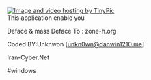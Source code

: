 <a href="http://tinypic.com?ref=33d9kjo" target="_blank"><img src="http://i66.tinypic.com/33d9kjo.png" border="0" alt="Image and video hosting by TinyPic"></a><br>
This application enable you

Deface & mass Deface To :
zone-h.org

Coded BY:Unknwon [unkn0wn@danwin1210.me]

Iran-Cyber.Net

#windows
